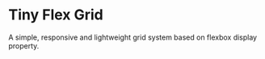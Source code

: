 # Tiny Flex Grid

A simple, responsive and lightweight grid system based on flexbox display property.